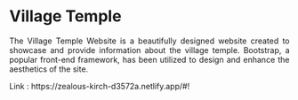 # Village Temple  
<p align="justify">
The Village Temple Website is a beautifully designed website created to showcase and provide information about the village temple. Bootstrap, a popular front-end framework, has been utilized to design and enhance the aesthetics of the site.
</p>
Link : https://zealous-kirch-d3572a.netlify.app/#!
